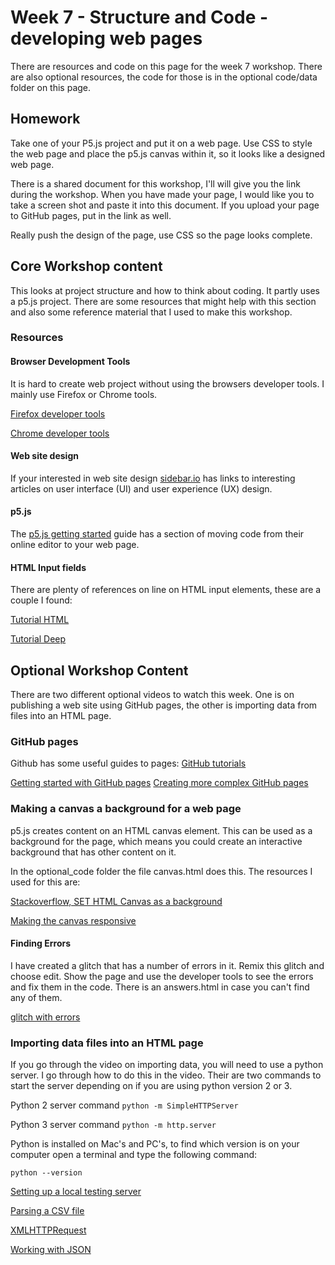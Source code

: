# Week 7 - Structure and Code - developing web pages
There are resources and code on this page for the week 7 workshop. There are also optional resources, the code for those is in the optional code/data folder on this page.

## Homework
Take one of your P5.js project and put it on a web page. Use CSS to style the web page and place the p5.js canvas within it, so it looks like a designed web page.

There is a shared document for this workshop, I'll will give you the link during the workshop. When you have made your page, I would like you to take a screen shot and paste it into this document. If you upload your page to GitHub pages, put in the link as well.

Really push the design of the page, use CSS so the page looks complete.

## Core Workshop content
This looks at project structure and how to think about coding. It partly uses a p5.js project. There are some resources that might help with this section and also some reference material that I used to make this workshop.

### Resources
#### Browser Development Tools
It is hard to create web project without using the browsers developer tools. I mainly use Firefox or Chrome tools.

[Firefox developer tools](https://developer.mozilla.org/en-US/docs/Tools#:~:text=You%20can%20open%20the%20Firefox,%2B%20Opt%20%2B%20I%20on%20macOS.)

[Chrome developer tools](https://developers.google.com/web/tools/chrome-devtools)

#### Web site design
If your interested in web site design [sidebar.io](https://sidebar.io/) has links to interesting articles on user interface (UI) and user experience (UX) design.

#### p5.js
The [p5.js getting started](https://p5js.org/get-started/) guide has a section of moving code from their online editor to your web page.

#### HTML Input fields
There are plenty of references on line on HTML input elements, these are a couple I found:

[Tutorial HTML](https://tutorialehtml.com/en/html-tutorial-text-fields/)

[Tutorial Deep](https://tutorialdeep.com/html_tutorial/text-field-html-form/)

## Optional Workshop Content
There are two different optional videos to watch this week. One is on publishing a web site using GitHub pages, the other is importing data from files into an HTML page.

### GitHub pages
Github has some useful guides to pages:
[GitHub tutorials](https://lab.github.com/githubtraining/paths)

[Getting started with GitHub pages](https://pages.github.com/)
[Creating more complex GitHub pages](https://lab.github.com/githubtraining/github-pages)

### Making a canvas a background for a web page
p5.js creates content on an HTML canvas element. This can be used as a background for the page, which means you could create an interactive background that has other content on it.

In the optional_code folder the file canvas.html does this. The resources I used for this are:

[Stackoverflow, SET HTML Canvas as a background](https://stackoverflow.com/questions/14043359/set-html-canvas-as-page-background)

[Making the canvas responsive](https://p5js.org/reference/#/p5/windowResized)

#### Finding Errors
I have created a glitch that has a number of errors in it. Remix this glitch and choose edit. Show the page and use the developer tools to see the errors and fix them in the code. There is an answers.html in case you can't find any of them.

[glitch with errors](https://glitch.com/~find--errors)
### Importing data files into an HTML page
If you go through the video on importing data, you will need to use a python server. I go through how to do this in the video. Their are two commands to start the server depending on if you are using python version 2 or 3.

Python 2 server command ```python -m SimpleHTTPServer```

Python 3 server command ```python -m http.server```

Python is installed on Mac's and PC's, to find which version is on your computer open a terminal and type the following command: 

```python --version```

[Setting up a local testing server](https://developer.mozilla.org/en-US/docs/Learn/Common_questions/set_up_a_local_testing_server)

[Parsing a CSV file](https://code.tutsplus.com/tutorials/parsing-a-csv-file-with-javascript--cms-25626)

[XMLHTTPRequest](https://flaviocopes.com/xhr/)

[Working with JSON](https://developer.mozilla.org/en-US/docs/Learn/JavaScript/Objects/JSON)